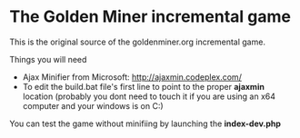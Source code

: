 The Golden Miner incremental game
===========

This is the original source of the goldenminer.org incremental game.

Things you will need
- Ajax Minifier from Microsoft: http://ajaxmin.codeplex.com/
- To edit the build.bat file's first line to point to the proper <b>ajaxmin</b> location (probably you dont need to touch it if you are using an x64 computer and your windows is on C:)


You can test the game without minifiing by launching the <b>index-dev.php</b>
